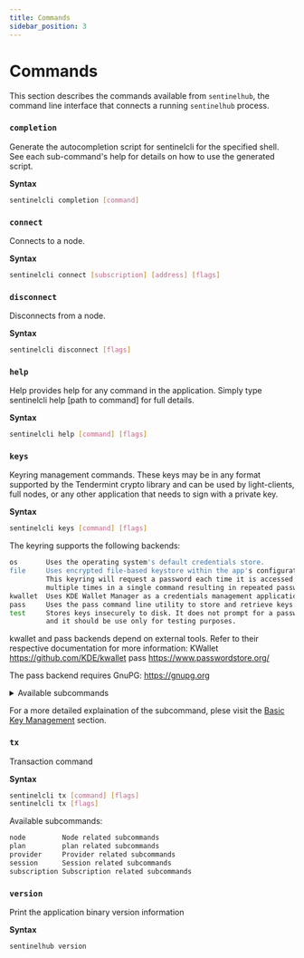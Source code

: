 ```yaml
---
title: Commands
sidebar_position: 3
---
```


# Commands

This section describes the commands available from `sentinelhub`, the command line interface that connects a running `sentinelhub` process.

### `completion`

Generate the autocompletion script for sentinelcli for the specified shell.
See each sub-command's help for details on how to use the generated script.

**Syntax**
```bash
sentinelcli completion [command]
```

### `connect`

Connects to a node.

**Syntax**
```bash
sentinelcli connect [subscription] [address] [flags]
```

### `disconnect`

Disconnects from a node.

**Syntax**
```bash
sentinelcli disconnect [flags]
```

### `help`

Help provides help for any command in the application.
Simply type sentinelcli help [path to command] for full details.

**Syntax**
```bash
sentinelcli help [command] [flags]
```

### `keys`

Keyring management commands. These keys may be in any format supported by the
Tendermint crypto library and can be used by light-clients, full nodes, or any other application
that needs to sign with a private key.

**Syntax**
```bash
sentinelcli keys [command] [flags]
```

The keyring supports the following backends:

```sh
os       Uses the operating system's default credentials store.
file     Uses encrypted file-based keystore within the app's configuration directory.
         This keyring will request a password each time it is accessed, which may occur
         multiple times in a single command resulting in repeated password prompts.
kwallet  Uses KDE Wallet Manager as a credentials management application.
pass     Uses the pass command line utility to store and retrieve keys.
test     Stores keys insecurely to disk. It does not prompt for a password to be unlocked
         and it should be use only for testing purposes.
```

kwallet and pass backends depend on external tools. Refer to their respective documentation for more
information:
    KWallet     https://github.com/KDE/kwallet
    pass        https://www.passwordstore.org/

The pass backend requires GnuPG: https://gnupg.org

<details>
<summary>Available subcommands</summary>
<p>

#### This is the output of `sentinelcli keys`
```bash
add         Add an encrypted private key (either newly generated or recovered), encrypt it, and save to <name> file
delete      Delete the given keys
export      Export private keys
import      Import private keys into the local keybase
list        List all keys
migrate     Migrate keys from the legacy (db-based) Keybase
mnemonic    Compute the bip39 mnemonic for some input entropy
parse       Parse address from hex to bech32 and vice versa
show        Retrieve key information by name or address
```

</p>
</details>

For a more detailed explaination of the subcommand, plese visit the [Basic Key Management](/sentinel-cli/keys/keys-cli) section.


### `tx`

Transaction command

**Syntax**
```bash
sentinelcli tx [command] [flags]
sentinelcli tx [flags]
```

Available subcommands:

```sh
node         Node related subcommands
plan         plan related subcommands
provider     Provider related subcommands
session      Session related subcommands
subscription Subscription related subcommands
```

### `version`

Print the application binary version information

**Syntax**
```bash
sentinelhub version
```